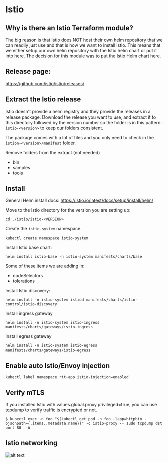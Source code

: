 # Istio

## Why is there an Istio Terraform module?
The big reason is that Istio does NOT host their own helm repository that we can readily just use and that is
how we want to install Istio.  This means that we either setup our own helm repository with the Istio helm
chart or put it into here.  The decision for this module was to put the Istio Helm chart here.

## Release page:
https://github.com/istio/istio/releases/

## Extract the Istio release
Istio doesn't provide a helm registry and they provide the releases in a release package.  Download the release
you want to use, and extract it to this directory followed by the version number so the folder is 
in this pattern: `istio-<version>` to keep our folders consistent.

The package comes with a lot of files and you only need to check in the `istion-<version>/manifest` folder.

Remove folders from the extract (not needed)
* bin
* samples
* tools

## Install
General Helm install docs: https://istio.io/latest/docs/setup/install/helm/

Move to the Istio directory for the version you are setting up:
```
cd ./istio/istio-<VERSION>
```

Create the `istio-system` namespace:
```
kubectl create namespace istio-system
```

Install Istio base chart:
```
helm install istio-base -n istio-system manifests/charts/base
```

Some of these items we are adding in:
* nodeSelectors
* tolerations

Install Istio discovery:
```
helm install -n istio-system istiod manifests/charts/istio-control/istio-discovery
```

Install ingress gateway
```
helm install -n istio-system istio-ingress manifests/charts/gateways/istio-ingress
```

Install egress gateway
```
helm install -n istio-system istio-egress manifests/charts/gateways/istio-egress
```

## Enable auto Istio/Envoy injection

```
kubectl label namespace rtt-app istio-injection=enabled
```

## Verify mTLS
If you installed Istio with values.global.proxy.privileged=true, you can use tcpdump to verify traffic is encrypted or not.

```
$ kubectl exec -n foo "$(kubectl get pod -n foo -lapp=httpbin -ojsonpath={.items..metadata.name})" -c istio-proxy -- sudo tcpdump dst port 80  -A
```

## Istio networking
![alt text](/docs/images/istio-networking.png "Title")
